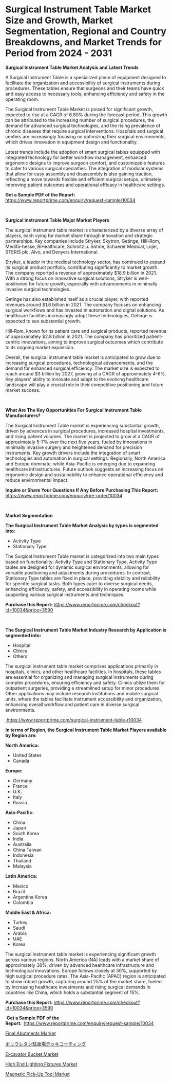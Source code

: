 <p><h1>Surgical Instrument Table Market Size and Growth, Market Segmentation, Regional and Country Breakdowns, and Market Trends for Period from 2024 -  2031</h1></p><p><strong>Surgical Instrument Table Market Analysis and Latest Trends</strong></p>
<p><p>A Surgical Instrument Table is a specialized piece of equipment designed to facilitate the organization and accessibility of surgical instruments during procedures. These tables ensure that surgeons and their teams have quick and easy access to necessary tools, enhancing efficiency and safety in the operating room.</p><p>The Surgical Instrument Table Market is poised for significant growth, expected to rise at a CAGR of 6.80% during the forecast period. This growth can be attributed to the increasing number of surgical procedures, the demand for advanced surgical technologies, and the rising prevalence of chronic diseases that require surgical interventions. Hospitals and surgical centers are increasingly focusing on optimizing their surgical environments, which drives innovation in equipment design and functionality.</p><p>Latest trends include the adoption of smart surgical tables equipped with integrated technology for better workflow management, enhanced ergonomic designs to improve surgeon comfort, and customizable features to cater to various surgical specialties. The integration of modular systems that allow for easy assembly and disassembly is also gaining traction, reflecting a move towards flexible and efficient surgical setups, ultimately improving patient outcomes and operational efficacy in healthcare settings.</p></p>
<p><strong>Get a Sample PDF of the Report:&nbsp;</strong> <a href="https://www.reportprime.com/enquiry/request-sample/10034">https://www.reportprime.com/enquiry/request-sample/10034</a></p>
<p>&nbsp;</p>
<p><strong>Surgical Instrument Table Major Market Players</strong></p>
<p><p>The surgical instrument table market is characterized by a diverse array of players, each vying for market share through innovation and strategic partnerships. Key companies include Stryker, Skytron, Getinge, Hill-Rom, Medifa-hesse, BiHealthcare, Schmitz u. Söhne, Schaerer Medical, Lojer, STERIS plc, Alvo, and Denyers International.</p><p>Stryker, a leader in the medical technology sector, has continued to expand its surgical product portfolio, contributing significantly to market growth. The company reported a revenue of approximately $18.9 billion in 2021. With a strong focus on innovative surgical solutions, Stryker is well-positioned for future growth, especially with advancements in minimally invasive surgical technologies.</p><p>Getinge has also established itself as a crucial player, with reported revenues around $1.6 billion in 2021. The company focuses on enhancing surgical workflows and has invested in automation and digital solutions. As healthcare facilities increasingly adopt these technologies, Getinge is expected to see substantial growth.</p><p>Hill-Rom, known for its patient care and surgical products, reported revenue of approximately $2.8 billion in 2021. The company has prioritized patient-centric innovations, aiming to improve surgical outcomes which contribute to its ongoing market expansion.</p><p>Overall, the surgical instrument table market is anticipated to grow due to increasing surgical procedures, technological advancements, and the demand for enhanced surgical efficiency. The market size is expected to reach around $3 billion by 2027, growing at a CAGR of approximately 4-6%. Key players' ability to innovate and adapt to the evolving healthcare landscape will play a crucial role in their competitive positioning and future market success.</p></p>
<p>&nbsp;</p>
<p><strong>What Are The Key Opportunities For Surgical Instrument Table Manufacturers?</strong></p>
<p><p>The Surgical Instrument Table market is experiencing substantial growth, driven by advances in surgical procedures, increased hospital investments, and rising patient volumes. The market is projected to grow at a CAGR of approximately 5-7% over the next five years, fueled by innovations in minimally invasive surgery and heightened demand for precision instruments. Key growth drivers include the integration of smart technologies and automation in surgical settings. Regionally, North America and Europe dominate, while Asia-Pacific is emerging due to expanding healthcare infrastructures. Future outlook suggests an increasing focus on ergonomic design and sustainability to enhance operational efficiency and reduce environmental impact.</p></p>
<p><strong>Inquire or Share Your Questions If Any Before Purchasing This Report:</strong> <a href="https://www.reportprime.com/enquiry/pre-order/10034">https://www.reportprime.com/enquiry/pre-order/10034</a></p>
<p>&nbsp;</p>
<p><strong>Market Segmentation</strong></p>
<p><strong>The Surgical Instrument Table Market Analysis by types is segmented into:</strong></p>
<p><ul><li>Activity Type</li><li>Stationary Type</li></ul></p>
<p><p>The Surgical Instrument Table market is categorized into two main types based on functionality: Activity Type and Stationary Type. Activity Type tables are designed for dynamic surgical environments, allowing for versatile positioning and adjustments during procedures. In contrast, Stationary Type tables are fixed in place, providing stability and reliability for specific surgical tasks. Both types cater to diverse surgical needs, enhancing efficiency, safety, and accessibility in operating rooms while supporting various surgical instruments and techniques.</p></p>
<p><strong>Purchase this Report:&nbsp;</strong><a href="https://www.reportprime.com/checkout?id=10034&price=3590">https://www.reportprime.com/checkout?id=10034&price=3590</a></p>
<p>&nbsp;</p>
<p><strong>The Surgical Instrument Table Market Industry Research by Application is segmented into:</strong></p>
<p><ul><li>Hospital</li><li>Clinics</li><li>Others</li></ul></p>
<p><p>The surgical instrument table market comprises applications primarily in hospitals, clinics, and other healthcare facilities. In hospitals, these tables are essential for organizing and managing surgical instruments during complex procedures, ensuring efficiency and safety. Clinics utilize them for outpatient surgeries, providing a streamlined setup for minor procedures. Other applications may include research institutions and mobile surgical units, where the tables facilitate instrument accessibility and organization, enhancing overall workflow and patient care in diverse surgical environments.</p></p>
<p><a href="https://www.reportprime.com/surgical-instrument-table-r10034">&nbsp;https://www.reportprime.com/surgical-instrument-table-r10034</a></p>
<p><strong>In terms of Region, the Surgical Instrument Table Market Players available by Region are:</strong></p>
<p>
    <p> <strong> North America: </strong>
        <ul>
            <li>United States</li>
            <li>Canada</li>
        </ul>
        </p> 
    <p> <strong> Europe: </strong>
        <ul>
            <li>Germany</li>
            <li>France</li>
            <li>U.K.</li>
            <li>Italy</li>
            <li>Russia</li>
        </ul>
        </p> 
    <p> <strong> Asia-Pacific: </strong>
        <ul>
            <li>China</li>
            <li>Japan</li>
            <li>South Korea</li>
            <li>India</li>
            <li>Australia</li>
            <li>China Taiwan</li>
            <li>Indonesia</li>
            <li>Thailand</li>
            <li>Malaysia</li>
        </ul>
        </p> 
    <p> <strong> Latin America: </strong>
        <ul>
            <li>Mexico</li>
            <li>Brazil</li>
            <li>Argentina Korea</li>
            <li>Colombia</li>
        </ul>
        </p> 
    <p> <strong> Middle East & Africa: </strong>
        <ul>
            <li>Turkey</li>
            <li>Saudi</li>
            <li>Arabia</li>
            <li>UAE</li>
            <li>Korea</li>
        </ul>
    </p>
    </p>
<p><p>The surgical instrument table market is experiencing significant growth across various regions. North America (NA) leads with a market share of approximately 38%, driven by advanced healthcare infrastructure and technological innovations. Europe follows closely at 30%, supported by high surgical procedure rates. The Asia-Pacific (APAC) region is anticipated to show robust growth, capturing around 25% of the market share, fueled by increasing healthcare investments and rising surgical demands in countries like China, which holds a substantial segment of 15%.</p></p>
<p><strong>Purchase this Report: </strong><a href="https://www.reportprime.com/checkout?id=10034&price=3590">https://www.reportprime.com/checkout?id=10034&price=3590</a></p>
<p>&nbsp;<strong>Get a Sample PDF of the Report:&nbsp;&nbsp;</strong><a href="https://www.reportprime.com/enquiry/request-sample/10034">https://www.reportprime.com/enquiry/request-sample/10034</a></p>
<p><strong></strong></p>
<p><p><a href="https://medium.com/@mdmasty/the-final-abutments-market-report-analyzes-important-operational-and-performance-data-so-one-may-727ed0ef3d4b">Final Abutments Market</a></p><p><a href="https://medium.com/@vadkqfca47/%E3%83%9D%E3%83%AA%E3%82%A6%E3%83%AC%E3%82%BF%E3%83%B3%E9%A7%90%E8%BB%8A%E3%83%87%E3%83%83%E3%82%AD%E3%82%B3%E3%83%BC%E3%83%86%E3%82%A3%E3%83%B3%E3%82%B0%E5%B8%82%E5%A0%B4%E3%81%AE%E3%82%B7%E3%82%A7%E3%82%A2-%E3%82%B5%E3%82%A4%E3%82%BA-%E3%83%88%E3%83%AC%E3%83%B3%E3%83%89-%E6%A5%AD%E7%95%8C%E5%88%86%E6%9E%90%E3%83%AC%E3%83%9D%E3%83%BC%E3%83%88-%E7%94%A8%E9%80%94%E5%88%A5-%E9%87%8D%E8%B2%A0%E8%8D%B7%E9%A7%90%E8%BB%8A%E3%83%87%E3%83%83%E3%82%AD-%E6%AD%A9%E8%A1%8C%E8%80%85%E3%81%8A%E3%82%88%E3%81%B3%E8%BB%BD%E8%B5%B0%E8%A1%8C%E4%BA%A4%E9%80%9A%E3%82%A8%E3%83%AA%E3%82%A2-%E3%81%9D%E3%81%AE%E4%BB%96-%E3%82%BF%E3%82%A4%E3%83%97%E5%88%A5-%E3%83%99%E3%83%BC%E3%82%B9%E5%B1%A4-%E3%83%88%E3%83%83%E3%83%97%E5%B1%A4-%E3%81%9D%E3%81%AE%E4%BB%96-%E3%81%8A%E3%82%88%E3%81%B3%E4%BA%88%E6%B8%AC2-3a48dabfd7db">ポリウレタン駐車場デッキコーティング</a></p><p><a href="https://www.linkedin.com/pulse/role-excavator-bucket-market-applications-construction-iqz3c?trackingId=Ud1WU9xqQNWlM87iTsXpSQ%3D%3D">Excavator Bucket Market</a></p><p><a href="https://www.linkedin.com/pulse/insights-high-end-lighting-fixtures-industry-market-financial-8zhvc?trackingId=B3logG56QuakNIIGORoJag%3D%3D">High End Lighting Fixtures Market</a></p><p><a href="https://issuu.com/reportprime-2/docs/magnetic-pick-up-tool-market-size-2_78fbc2f2c54eee">Magnetic Pick-Up Tool Market</a></p></p>
